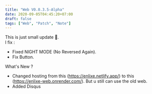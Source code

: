 ```yaml
---
title: "Web V0.0.3.5-Alpha"
date: 2020-09-05T04:45:20+07:00
draft: false
tags: ["Web", "Patch", "Note"]
---
```


This is just small update 🙂.  
I fix :
 - Fixed NIGHT MODE (No Reversed Again).
 - Fix Button.

What's New ?
 - Changed hosting from this (https://enlixe.netlify.app/) to this (https://enlixe-web.onrender.com/). But u still can use the old web.
 - Added Disqus